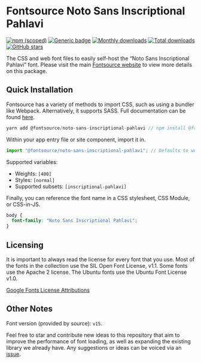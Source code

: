 # Fontsource Noto Sans Inscriptional Pahlavi

[![npm (scoped)](https://img.shields.io/npm/v/@fontsource/noto-sans-inscriptional-pahlavi?color=brightgreen)](https://www.npmjs.com/package/@fontsource/noto-sans-inscriptional-pahlavi) [![Generic badge](https://img.shields.io/badge/fontsource-passing-brightgreen)](https://github.com/fontsource/fontsource) [![Monthly downloads](https://badgen.net/npm/dm/@fontsource/noto-sans-inscriptional-pahlavi)](https://github.com/fontsource/fontsource) [![Total downloads](https://badgen.net/npm/dt/@fontsource/noto-sans-inscriptional-pahlavi)](https://github.com/fontsource/fontsource) [![GitHub stars](https://img.shields.io/github/stars/fontsource/fontsource.svg?style=social&label=Star)](https://github.com/fontsource/fontsource/stargazers)

The CSS and web font files to easily self-host the “Noto Sans Inscriptional Pahlavi” font. Please visit the main [Fontsource website](https://fontsource.org/fonts/noto-sans-inscriptional-pahlavi) to view more details on this package.

## Quick Installation

Fontsource has a variety of methods to import CSS, such as using a bundler like Webpack. Alternatively, it supports SASS. Full documentation can be found [here](https://fontsource.org/docs/introduction).

```javascript
yarn add @fontsource/noto-sans-inscriptional-pahlavi // npm install @fontsource/noto-sans-inscriptional-pahlavi
```

Within your app entry file or site component, import it in.

```javascript
import "@fontsource/noto-sans-inscriptional-pahlavi"; // Defaults to weight 400.
```

Supported variables:

- Weights: `[400]`
- Styles: `[normal]`
- Supported subsets: `[inscriptional-pahlavi]`

Finally, you can reference the font name in a CSS stylesheet, CSS Module, or CSS-in-JS.

```css
body {
  font-family: "Noto Sans Inscriptional Pahlavi";
}
```

## Licensing

It is important to always read the license for every font that you use.
Most of the fonts in the collection use the SIL Open Font License, v1.1. Some fonts use the Apache 2 license. The Ubuntu fonts use the Ubuntu Font License v1.0.

[Google Fonts License Attributions](https://fonts.google.com/attribution)

## Other Notes

Font version (provided by source): `v15`.

Feel free to star and contribute new ideas to this repository that aim to improve the performance of font loading, as well as expanding the existing library we already have. Any suggestions or ideas can be voiced via an [issue](https://github.com/fontsource/fontsource/issues).
